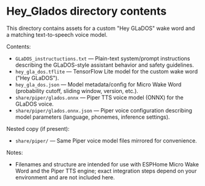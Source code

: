 # Hey_Glados directory contents

This directory contains assets for a custom "Hey GLaDOS" wake word and a matching text-to-speech voice model.

Contents:
- `GLaDOS_instructuctions.txt` — Plain-text system/prompt instructions describing the GLaDOS-style assistant behavior and safety guidelines.
- `hey_gla_dos.tflite` — TensorFlow Lite model for the custom wake word ("Hey GLaDOS").
- `hey_gla_dos.json` — Model metadata/config for Micro Wake Word (probability cutoff, sliding window, version, etc.).
- `share/piper/glados.onnx` — Piper TTS voice model (ONNX) for the GLaDOS voice.
- `share/piper/glados.onnx.json` — Piper voice configuration describing model parameters (language, phonemes, inference settings).

Nested copy (if present):
- `share/piper/` — Same Piper voice model files mirrored for convenience.

Notes:
- Filenames and structure are intended for use with ESPHome Micro Wake Word and the Piper TTS engine; exact integration steps depend on your environment and are not included here.

